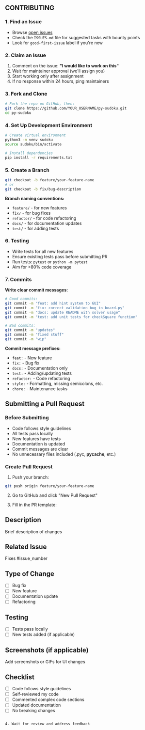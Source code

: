 ## CONTRIBUTING

### 1. Find an Issue

- Browse [open issues](../../issues)
- Check the `ISSUES.md` file for suggested tasks with bounty points
- Look for `good-first-issue` label if you're new

### 2. Claim an Issue

1. Comment on the issue: **"I would like to work on this"**
2. Wait for maintainer approval (we'll assign you)
3. Start working only after assignment
4. If no response within 24 hours, ping maintainers

### 3. Fork and Clone

```bash
# Fork the repo on GitHub, then:
git clone https://github.com/YOUR_USERNAME/py-sudoku.git
cd py-sudoku
```

### 4. Set Up Development Environment

```bash
# Create virtual environment
python3 -m venv sudoku
source sudoku/bin/activate

# Install dependencies
pip install -r requirements.txt

```

### 5. Create a Branch

```bash
git checkout -b feature/your-feature-name
# or
git checkout -b fix/bug-description
```

**Branch naming conventions:**
- `feature/` - for new features
- `fix/` - for bug fixes
- `refactor/` - for code refactoring
- `docs/` - for documentation updates
- `test/` - for adding tests

### 6. Testing

- Write tests for all new features
- Ensure existing tests pass before submitting PR
- Run tests: `pytest` or `python -m pytest`
- Aim for >80% code coverage

### 7. Commits

**Write clear commit messages:**

```bash
# Good commits:
git commit -m "feat: add hint system to GUI"
git commit -m "fix: correct validation bug in board.py"
git commit -m "docs: update README with solver usage"
git commit -m "test: add unit tests for checkSquare function"

# Bad commits:
git commit -m "updates"
git commit -m "fixed stuff"
git commit -m "wip"
```

**Commit message prefixes:**
- `feat:` - New feature
- `fix:` - Bug fix
- `docs:` - Documentation only
- `test:` - Adding/updating tests
- `refactor:` - Code refactoring
- `style:` - Formatting, missing semicolons, etc.
- `chore:` - Maintenance tasks

## Submitting a Pull Request

### Before Submitting

-  Code follows style guidelines
-  All tests pass locally
- New features have tests
- Documentation is updated
- Commit messages are clear
- No unnecessary files included (.pyc, __pycache__, etc.)

### Create Pull Request

1. Push your branch:
```bash
git push origin feature/your-feature-name
```

2. Go to GitHub and click "New Pull Request"

3. Fill in the PR template:

## Description
Brief description of changes

## Related Issue
Fixes #issue_number

## Type of Change
- [ ] Bug fix
- [ ] New feature
- [ ] Documentation update
- [ ] Refactoring

## Testing
- [ ] Tests pass locally
- [ ] New tests added (if applicable)

## Screenshots (if applicable)
Add screenshots or GIFs for UI changes

## Checklist
- [ ] Code follows style guidelines
- [ ] Self-reviewed my code
- [ ] Commented complex code sections
- [ ] Updated documentation
- [ ] No breaking changes
```

4. Wait for review and address feedback

